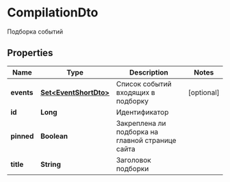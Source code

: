 

# CompilationDto

Подборка событий
## Properties

Name | Type | Description | Notes
------------ | ------------- | ------------- | -------------
**events** | [**Set&lt;EventShortDto&gt;**](EventShortDto.md) | Список событий входящих в подборку |  [optional]
**id** | **Long** | Идентификатор | 
**pinned** | **Boolean** | Закреплена ли подборка на главной странице сайта | 
**title** | **String** | Заголовок подборки | 



